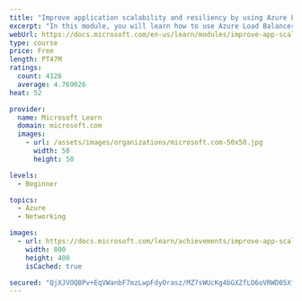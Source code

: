 ```yaml
---
title: "Improve application scalability and resiliency by using Azure Load Balancer"
excerpt: "In this module, you will learn how to use Azure Load Balancer to distribute traffic between multiple virtual servers or services."
webUrl: https://docs.microsoft.com/en-us/learn/modules/improve-app-scalability-resiliency-with-load-balancer/
type: course
price: Free
length: PT47M
ratings:
  count: 4126
  average: 4.769026
heat: 52

provider:
  name: Microsoft Learn
  domain: microsoft.com
  images:
    - url: /assets/images/organizations/microsoft.com-50x50.jpg
      width: 50
      height: 50

levels:
  - Beginner

topics:
  - Azure
  - Networking

images:
  - url: https://docs.microsoft.com/learn/achievements/improve-app-scalability-resiliency-with-load-balancer-social.png
    width: 800
    height: 400
    isCached: true

secured: "QjXJVOQBPv+EqVWanbF7mzLwpFdyOrasz/MZ7sWUcKg4bGXZfLO6oVRWD05Xf2mkApmRSV4MIVR60X5CG8E+Z2zz/516oDj88b4Nf86jvU6bZskNzI2v6UaWeL2z4OeULCczE6ujIu+f0ZXf0JGq3v5gu6QgB4boCM+wcmOKWbip8OIa8rNWT2LSuuuDLvq4/vfkxcoan52v14ECt4Ljgy31IOJZOiL04EhFlsEXXpyBoOWMkU8N/RG22yuacxxgNs1oJrCWws4pwM2FNu2ohblU8FC3CteLBocaRtrvmCLN+fZhzBdVqx49elsYLbcJtNrRZn6Puy1s/lBzzcieZStTEe+7KbQkr6sfdnmcIl2KzXHeDrQl4KzSunFg585szqnSx+PKp3+AEW+B/ofI+p4//pxfVtYW2+8YqBdIRsc=;SGiRr3D+gKkoZByRlTEvUg=="
---
```


